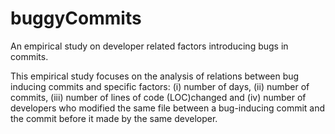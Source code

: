 # buggyCommits
An empirical study on developer related factors introducing bugs in commits.

This empirical study focuses on the analysis of relations between bug inducing commits and specific factors: (i) number of days, (ii) number of commits, (iii) number of lines of code (LOC)changed and (iv) number of developers who modified the same 
file between a bug-inducing commit and the commit before it made by the same developer.

